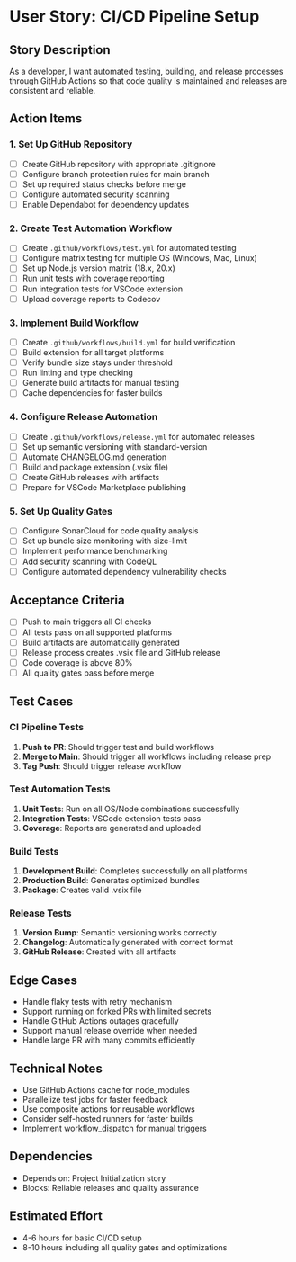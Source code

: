 # User Story: CI/CD Pipeline Setup

## Story Description
As a developer, I want automated testing, building, and release processes through GitHub Actions so that code quality is maintained and releases are consistent and reliable.

## Action Items

### 1. Set Up GitHub Repository
- [ ] Create GitHub repository with appropriate .gitignore
- [ ] Configure branch protection rules for main branch
- [ ] Set up required status checks before merge
- [ ] Configure automated security scanning
- [ ] Enable Dependabot for dependency updates

### 2. Create Test Automation Workflow
- [ ] Create `.github/workflows/test.yml` for automated testing
- [ ] Configure matrix testing for multiple OS (Windows, Mac, Linux)
- [ ] Set up Node.js version matrix (18.x, 20.x)
- [ ] Run unit tests with coverage reporting
- [ ] Run integration tests for VSCode extension
- [ ] Upload coverage reports to Codecov

### 3. Implement Build Workflow
- [ ] Create `.github/workflows/build.yml` for build verification
- [ ] Build extension for all target platforms
- [ ] Verify bundle size stays under threshold
- [ ] Run linting and type checking
- [ ] Generate build artifacts for manual testing
- [ ] Cache dependencies for faster builds

### 4. Configure Release Automation
- [ ] Create `.github/workflows/release.yml` for automated releases
- [ ] Set up semantic versioning with standard-version
- [ ] Automate CHANGELOG.md generation
- [ ] Build and package extension (.vsix file)
- [ ] Create GitHub releases with artifacts
- [ ] Prepare for VSCode Marketplace publishing

### 5. Set Up Quality Gates
- [ ] Configure SonarCloud for code quality analysis
- [ ] Set up bundle size monitoring with size-limit
- [ ] Implement performance benchmarking
- [ ] Add security scanning with CodeQL
- [ ] Configure automated dependency vulnerability checks

## Acceptance Criteria
- [ ] Push to main triggers all CI checks
- [ ] All tests pass on all supported platforms
- [ ] Build artifacts are automatically generated
- [ ] Release process creates .vsix file and GitHub release
- [ ] Code coverage is above 80%
- [ ] All quality gates pass before merge

## Test Cases

### CI Pipeline Tests
1. **Push to PR**: Should trigger test and build workflows
2. **Merge to Main**: Should trigger all workflows including release prep
3. **Tag Push**: Should trigger release workflow

### Test Automation Tests
1. **Unit Tests**: Run on all OS/Node combinations successfully
2. **Integration Tests**: VSCode extension tests pass
3. **Coverage**: Reports are generated and uploaded

### Build Tests
1. **Development Build**: Completes successfully on all platforms
2. **Production Build**: Generates optimized bundles
3. **Package**: Creates valid .vsix file

### Release Tests
1. **Version Bump**: Semantic versioning works correctly
2. **Changelog**: Automatically generated with correct format
3. **GitHub Release**: Created with all artifacts

## Edge Cases
- Handle flaky tests with retry mechanism
- Support running on forked PRs with limited secrets
- Handle GitHub Actions outages gracefully
- Support manual release override when needed
- Handle large PR with many commits efficiently

## Technical Notes
- Use GitHub Actions cache for node_modules
- Parallelize test jobs for faster feedback
- Use composite actions for reusable workflows
- Consider self-hosted runners for faster builds
- Implement workflow_dispatch for manual triggers

## Dependencies
- Depends on: Project Initialization story
- Blocks: Reliable releases and quality assurance

## Estimated Effort
- 4-6 hours for basic CI/CD setup
- 8-10 hours including all quality gates and optimizations